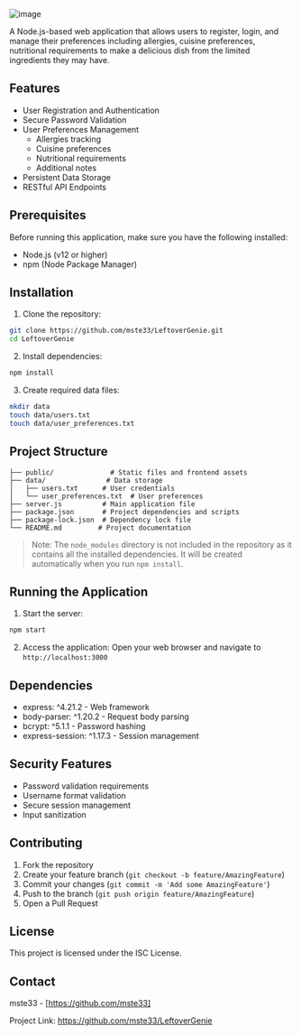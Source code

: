 ![image](https://github.com/user-attachments/assets/f680cf1f-084d-44b9-9761-e90b0ed22829)

A Node.js-based web application that allows users to register, login, and manage their preferences including allergies, cuisine
preferences, nutritional requirements to make a delicious dish from the limited ingredients they may have.

## Features

- User Registration and Authentication
- Secure Password Validation
- User Preferences Management
  - Allergies tracking
  - Cuisine preferences
  - Nutritional requirements
  - Additional notes
- Persistent Data Storage
- RESTful API Endpoints

## Prerequisites

Before running this application, make sure you have the following installed:
- Node.js (v12 or higher)
- npm (Node Package Manager)

## Installation

1. Clone the repository:
```bash
git clone https://github.com/mste33/LeftoverGenie.git
cd LeftoverGenie
```

2. Install dependencies:
```bash
npm install
```

3. Create required data files:
```bash
mkdir data
touch data/users.txt
touch data/user_preferences.txt
```

## Project Structure

```
├── public/              # Static files and frontend assets
├── data/               # Data storage
│   ├── users.txt      # User credentials
│   └── user_preferences.txt  # User preferences
├── server.js          # Main application file
├── package.json       # Project dependencies and scripts
├── package-lock.json  # Dependency lock file
└── README.md         # Project documentation
```

> Note: The `node_modules` directory is not included in the repository as it contains all the installed dependencies. It will be created automatically when you run `npm install`.

## Running the Application

1. Start the server:
```bash
npm start
```

2. Access the application:
Open your web browser and navigate to `http://localhost:3000`

## Dependencies

- express: ^4.21.2 - Web framework
- body-parser: ^1.20.2 - Request body parsing
- bcrypt: ^5.1.1 - Password hashing
- express-session: ^1.17.3 - Session management

## Security Features

- Password validation requirements
- Username format validation
- Secure session management
- Input sanitization

## Contributing

1. Fork the repository
2. Create your feature branch (`git checkout -b feature/AmazingFeature`)
3. Commit your changes (`git commit -m 'Add some AmazingFeature'`)
4. Push to the branch (`git push origin feature/AmazingFeature`)
5. Open a Pull Request

## License

This project is licensed under the ISC License.

## Contact

mste33 - [https://github.com/mste33]

Project Link: https://github.com/mste33/LeftoverGenie 
